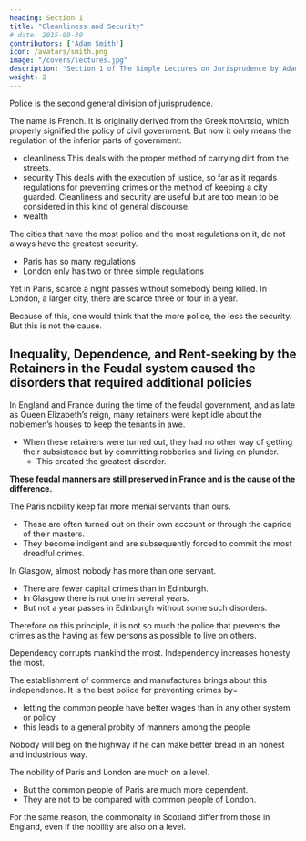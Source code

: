 ```yaml
---
heading: Section 1
title: "Cleanliness and Security"
# date: 2015-09-30
contributors: ['Adam Smith']
icon: /avatars/smith.png
image: "/covers/lectures.jpg"
description: "Section 1 of The Simple Lectures on Jurisprudence by Adam Smith"
weight: 2
---
```




Police is the second general division of jurisprudence.

The name is French. It is originally derived from the Greek πολιτεία, which properly signified the policy of civil government. But now it only means the regulation of the inferior parts of government:
- cleanliness
  This deals with the proper method of carrying dirt from the streets.
- security
  This deals with the execution of justice, so far as it regards regulations for preventing crimes or the method of keeping a city guarded. Cleanliness and security are useful but are too mean to be considered in this kind of general discourse.
- wealth
<!-- cheapness or plenty. -->

The cities that have the most police and the most regulations on it, do not always have the greatest security.
- Paris has so many regulations
- London only has two or three simple regulations

Yet in Paris, scarce a night passes without somebody being killed. In London, a larger city, there are scarce three or four in a year.

Because of this, one would think that the more police, the less the security. But this is not the cause.


## Inequality, Dependence, and Rent-seeking by the Retainers in the Feudal system caused the disorders that required additional policies

In England and France during the time of the feudal government, and as late as Queen Elizabeth’s reign, many retainers were kept idle about the noblemen’s houses to keep the tenants in awe.
- When these retainers were turned out, they had no other way of getting their subsistence but by committing robberies and living on plunder.
  - This created the greatest disorder.

**These feudal manners are still preserved in France and is the cause of the difference.**

The Paris nobility keep far more menial servants than ours.
- These are often turned out on their own account or through the caprice of their masters.
- They become indigent and are subsequently forced to commit the most dreadful crimes.

In Glasgow, almost nobody has more than one servant.
- There are fewer capital crimes than in Edinburgh.
- In Glasgow there is not one in several years.
- But not a year passes in Edinburgh without some such disorders.

Therefore on this principle, it is not so much the police that prevents the crimes as the having as few persons as possible to live on others.

Dependency corrupts mankind the most. Independency increases honesty the most.

The establishment of commerce and manufactures brings about this independence. It is the best police for preventing crimes by= 
- letting the common people have better wages than in any other system or policy
- this leads to a general probity of manners among the people
  
Nobody will beg on the highway if he can make better bread in an honest and industrious way. 

The nobility of Paris and London are much on a level.
- But the common people of Paris are much more dependent. 
- They are not to be compared with common people of London.

For the same reason, the commonalty in Scotland differ from those in England, even if the nobility are also on a level.

